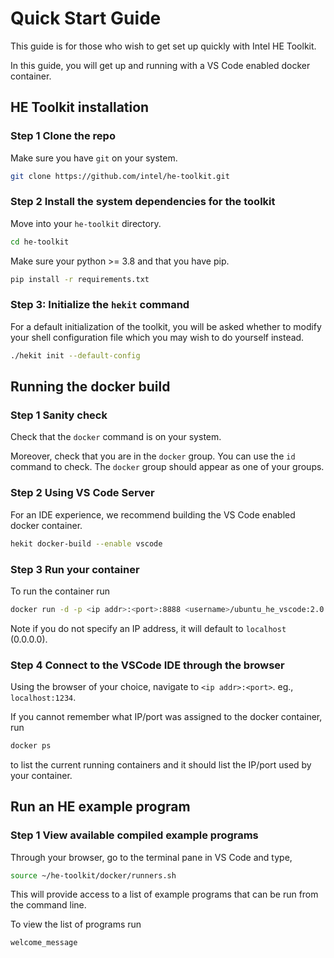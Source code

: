 # Quick Start Guide

This guide is for those who wish to get set up quickly with Intel HE Toolkit.

In this guide, you will get up and running with a VS Code enabled docker
container.

## HE Toolkit installation

### Step 1 Clone the repo
Make sure you have `git` on your system.
```bash
git clone https://github.com/intel/he-toolkit.git
```

### Step 2 Install the system dependencies for the toolkit
Move into your `he-toolkit` directory.
```bash
cd he-toolkit
```

Make sure your python >= 3.8 and that you have pip.
```bash
pip install -r requirements.txt
```

### Step 3: Initialize the `hekit` command
For a default initialization of the toolkit, you will be asked whether to
modify your shell configuration file which you may wish to do yourself instead.
```bash
./hekit init --default-config
```

## Running the docker build

### Step 1 Sanity check
Check that the `docker` command is on your system.

Moreover, check that you are in the `docker` group. You can use the `id`
command to check. The `docker` group should appear as one of your groups.

### Step 2 Using VS Code Server
For an IDE experience, we recommend building the VS Code enabled docker
container.
 ```bash
hekit docker-build --enable vscode
```

### Step 3 Run your container
To run the container run
```bash
docker run -d -p <ip addr>:<port>:8888 <username>/ubuntu_he_vscode:2.0.0
```
Note if you do not specify an IP address, it will default to `localhost`
(0.0.0.0).

### Step 4 Connect to the VSCode IDE through the browser
Using the browser of your choice, navigate to `<ip addr>:<port>`. eg.,
`localhost:1234`.

If you cannot remember what IP/port was assigned to the docker container, run
```bash
docker ps
```
to list the current running containers and it should list the IP/port used by
your container.

## Run an HE example program

### Step 1 View available compiled example programs
Through your browser, go to the terminal pane in VS Code and type,
```bash
source ~/he-toolkit/docker/runners.sh
```
This will provide access to a list of example programs that can be run from the
command line.

To view the list of programs run
```bash
welcome_message
```
